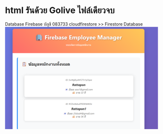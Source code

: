 # html รันด้วย  Golive ไฟล์เดียวจบ
Database  Firebase  บัญชี   083733  cloudfirestore  >>  Firestore Database
![Alt text](./image.png)